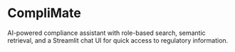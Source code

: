 # CompliMate
AI-powered compliance assistant with role-based search, semantic retrieval, and a Streamlit chat UI for quick access to regulatory information.
